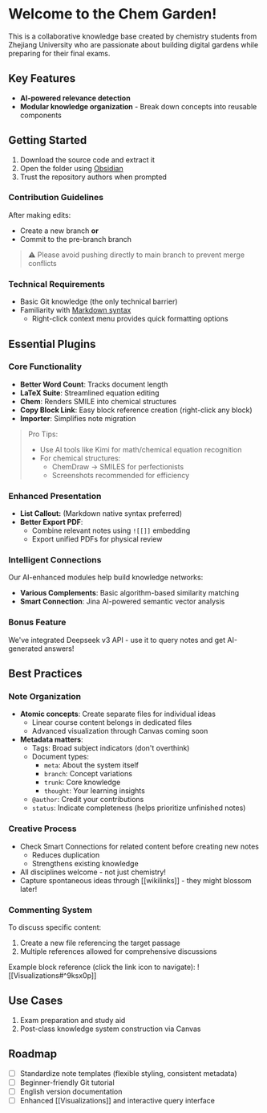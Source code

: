 # Welcome to the Chem Garden!

This is a collaborative knowledge base created by chemistry students from Zhejiang University who are passionate about building digital gardens while preparing for  their final exams.

## Key Features
- **AI-powered relevance detection**
- **Modular knowledge organization** - Break down concepts into reusable components

## Getting Started
1. Download the source code and extract it
2. Open the folder using [Obsidian](https://obsidian.md/)
3. Trust the repository authors when prompted

### Contribution Guidelines
After making edits:
- Create a new branch **or**
- Commit to the pre-branch branch

> ⚠️ Please avoid pushing directly to main branch to prevent merge conflicts

### Technical Requirements
- Basic Git knowledge (the only technical barrier)
- Familiarity with [Markdown syntax](https://pkmer.cn/Pkmer-Docs/50-%E6%95%99%E7%A8%8B/markdown/%E6%9C%80%E7%AE%80markdown%E6%95%99%E7%A8%8B/)
  - Right-click context menu provides quick formatting options

## Essential Plugins

### Core Functionality
- **Better Word Count**: Tracks document length
- **LaTeX Suite**: Streamlined equation editing
- **Chem**: Renders SMILE into chemical structures
- **Copy Block Link**: Easy  block reference creation (right-click any block)
- **Importer**: Simplifies note migration

> Pro Tips:
> - Use AI tools like Kimi for math/chemical equation recognition
> - For chemical structures: 
>   - ChemDraw → SMILES for perfectionists
>   - Screenshots recommended for efficiency

### Enhanced Presentation
- **List Callout:** (Markdown native syntax preferred)
- **Better Export PDF**:
  - Combine relevant notes using `![[]]` embedding
  - Export unified PDFs for physical review

### Intelligent Connections
Our AI-enhanced modules help build knowledge networks:
- **Various Complements**: Basic algorithm-based similarity matching
- **Smart Connection**: Jina AI-powered semantic vector analysis

### Bonus Feature
We've integrated Deepseek v3 API - use it to query notes and get AI-generated answers!

## Best Practices

### Note Organization
- **Atomic concepts**: Create separate files for individual ideas
  - Linear course content belongs in dedicated files
  - Advanced visualization through Canvas coming soon
- **Metadata matters**:
  - Tags: Broad subject indicators (don't overthink)
  - Document types:
    - `meta`: About the system itself
    - `branch`: Concept variations
    - `trunk`: Core knowledge
    - `thought`: Your learning insights
  - `@author`: Credit your contributions
  - `status`: Indicate completeness (helps prioritize unfinished notes)

### Creative Process
- Check Smart Connections for related content before creating new notes
  - Reduces duplication
  - Strengthens existing knowledge
- All disciplines welcome - not just chemistry!
- Capture spontaneous ideas through [[wikilinks]] - they might blossom later!

### Commenting System
To discuss specific content:
1. Create a new file referencing the target passage
2. Multiple references allowed for comprehensive discussions

Example block reference (click the link icon to navigate):
![[Visualizations#^9ksx0p]]

## Use Cases
1. Exam preparation and study aid
2. Post-class knowledge system construction via Canvas

## Roadmap
- [ ] Standardize note templates (flexible styling, consistent metadata)
- [ ] Beginner-friendly Git tutorial
- [ ] English version documentation
- [ ] Enhanced [[Visualizations]] and interactive query interface
